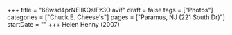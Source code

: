 +++
title = "68wsd4prNElIKQslFz3O.avif"
draft = false
tags = ["Photos"]
categories = ["Chuck E. Cheese's"]
pages = ["Paramus, NJ (221 South Dr)"]
startDate = ""
+++
Helen Henny (2007)
